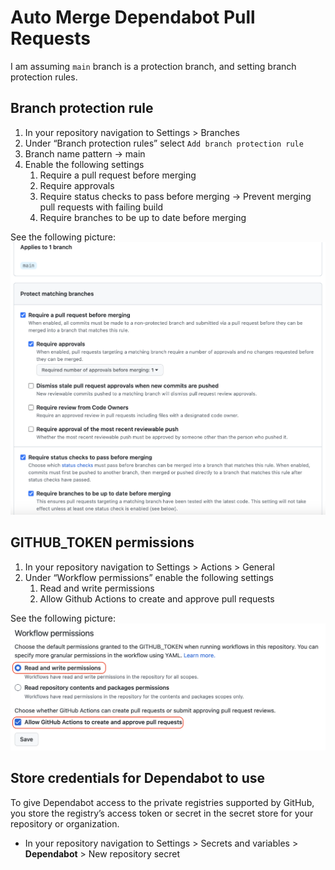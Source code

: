# Auto Merge Dependabot Pull Requests

I am assuming `main` branch is a protection branch, and setting branch protection rules.

## Branch protection rule
1. In your repository navigation to Settings > Branches
1. Under “Branch protection rules” select `Add branch protection rule`
1. Branch name pattern -> main
1. Enable the following settings
    1. Require a pull request before merging
    1. Require approvals
    1. Require status checks to pass before merging -> Prevent merging pull requests with failing build
    1. Require branches to be up to date before merging

See the following picture:
![alt text](pictures/actions-automerge-dependabot-prs01.png)

## GITHUB_TOKEN permissions
1. In your repository navigation to Settings > Actions > General
1. Under “Workflow permissions” enable the following settings
    1. Read and write permissions
    1. Allow Github Actions to create and approve pull requests

See the following picture:
![alt text](pictures/actions-automerge-dependabot-prs02.png)

## Store credentials for Dependabot to use
To give Dependabot access to the private registries supported by GitHub, you store the registry’s access token or secret in the secret store for your repository or organization.

+ In your repository navigation to Settings > Secrets and variables > **Dependabot** > New repository secret
